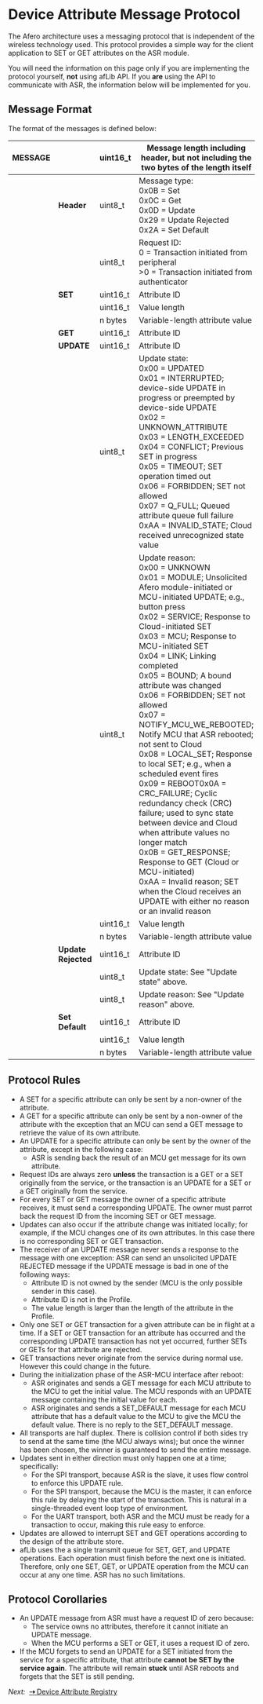 # Device Attribute Message Protocol

The Afero architecture uses a messaging protocol that is independent of the wireless technology used. This protocol provides a simple way for the client application to SET or GET attributes on the ASR module.

You will need the information on this page only if you are implementing the protocol yourself, **not** using afLib API. If you **are** using the API to communicate with ASR, the information below will be implemented for you.



## Message Format

The format of the messages is defined below:

| MESSAGE |        | uint16_t | Message length including header, but not including the two bytes of the length itself|
| :------ | :------ | :---------- |--------------------------------------------|
|    | **Header**         | uint8_t  |Message type:<br>0x0B = Set<br>0x0C = Get<br>0x0D = Update<br>0x29 = Update Rejected<br>0x2A = Set Default 
|    |                    | uint8_t  | Request ID:<br>0 = Transaction initiated from peripheral<br>>0 = Transaction initiated from authenticator                                                             
|    |   **SET**         | uint16_t  | Attribute ID 
|    |                    | uint16_t | Value length                          |    
|    |                    | n bytes  | Variable-length attribute value       |    
|    |  **GET**           |uint16_t  | Attribute ID                          |
|    | **UPDATE**         | uint16_t | Attribute ID                          |                               |
|    |                    | uint8_t  | Update state:<br>0x00 = UPDATED<br>0x01 = INTERRUPTED; device-side UPDATE in progress or preempted by device-side UPDATE<br>0x02 = UNKNOWN_ATTRIBUTE<br>0x03 = LENGTH_EXCEEDED<br>0x04 = CONFLICT; Previous SET in progress<br>0x05 = TIMEOUT; SET operation timed out<br>0x06 = FORBIDDEN; SET not allowed<br>0x07 = Q_FULL; Queued attribute queue full failure<br>0xAA = INVALID_STATE; Cloud received unrecognized state value |
|    |                    | uint8_t  | Update reason:<br>0x00 = UNKNOWN<br>0x01 = MODULE; Unsolicited Afero module-initiated or MCU-initiated UPDATE; e.g., button press<br>0x02 = SERVICE; Response to Cloud-initiated SET<br>0x03 = MCU; Response to MCU-initiated SET<br>0x04 = LINK; Linking completed<br>0x05 = BOUND; A bound attribute was changed<br>0x06 = FORBIDDEN; SET not allowed<br>0x07 = NOTIFY_MCU_WE_REBOOTED; Notify MCU that ASR rebooted; not sent to Cloud<br>0x08 = LOCAL_SET; Response to local SET; e.g., when a scheduled event fires<br>0x09 = REBOOT0x0A = CRC_FAILURE; Cyclic redundancy check (CRC) failure; used to sync state between device and Cloud when attribute values no longer match<br>0x0B = GET_RESPONSE; Response to GET (Cloud or MCU-initiated)<br>0xAA = Invalid reason; SET when the Cloud receives an UPDATE with either no reason or an invalid reason |
|    |                    | uint16_t            | Value length                                                 |
|    |                    | n bytes             | Variable-length attribute value                              |
|    | **Update Rejected** | uint16_t           | Attribute ID                                                 |
|    |                    | uint8_t             | Update state: See "Update state" above. |
|    |                    | uint8_t             | Update reason: See "Update reason" above. |
|    | **Set Default**    | uint16_t            | Attribute ID                                                 | 
|    |                    | uint16_t            | Value length                                                 |
|    |                    | n bytes             | Variable-length attribute value                              |

## Protocol Rules

- A SET for a specific attribute can only be sent by a non-owner of the attribute.
- A GET for a specific attribute can only be sent by a non-owner of the attribute with the exception that an MCU can send a GET message to retrieve the value of its own attribute.
- An UPDATE for a specific attribute can only be sent by the owner of the attribute, except in the following case:
    - ASR is sending back the result of an MCU get message for its own attribute.
- Request IDs are always zero **unless** the transaction is a GET or a SET originally from the service, or the transaction is an UPDATE for a SET or a GET originally from the service.
- For every SET or GET message the owner of a specific attribute receives, it must send a corresponding UPDATE. The owner must parrot back the request ID from the incoming SET or GET message.
- Updates can also occur if the attribute change was initiated locally; for example, if the MCU changes one of its own attributes. In this case there is no corresponding SET or GET transaction.
- The receiver of an UPDATE message never sends a response to the message with one exception: ASR can send an unsolicited UPDATE REJECTED message if the UPDATE message is bad in one of the following ways:
    - Attribute ID is not owned by the sender (MCU is the only possible sender in this case).
    - Attribute ID is not in the Profile.
    - The value length is larger than the length of the attribute in the Profile.
- Only one SET or GET transaction for a given attribute can be in flight at a time. If a SET or GET transaction for an attribute has occurred and the corresponding UPDATE transaction has not yet occurred, further SETs or GETs for that attribute are rejected.
- GET transactions never originate from the service during normal use. However this could change in the future.
- During the initialization phase of the ASR-MCU interface after reboot:
    - ASR originates and sends a GET message for each MCU attribute to the MCU to get the initial value. The MCU responds with an UPDATE message containing the initial value for each.
    - ASR originates and sends a SET_DEFAULT message for each MCU attribute that has a default value to the MCU to give the MCU the default value. There is no reply to the SET_DEFAULT message.
- All transports are half duplex. There is collision control if both sides try to send at the same time (the MCU always wins); but once the winner has been chosen, the winner is guaranteed to send the entire message.
- Updates sent in either direction must only happen one at a time; specifically:
    - For the SPI transport, because ASR is the slave, it uses flow control to enforce this UPDATE rule.
    - For the SPI transport, because the MCU is the master, it can enforce this rule by delaying the start of the transaction. This is natural in a single-threaded event loop type of environment.
    - For the UART transport, both ASR and the MCU must be ready for a transaction to occur, making this rule easy to enforce.
- Updates are allowed to interrupt SET and GET operations according to the design of the attribute store.
- afLib uses the a single transmit queue for SET, GET, and UPDATE operations. Each operation must finish before the next one is initiated. Therefore, only one SET, GET, or UPDATE operation from the MCU can occur at any one time. ASR has no such limitations.

## Protocol Corollaries

- An UPDATE message from ASR must have a request ID of zero because:
    - The service owns no attributes, therefore it cannot initiate an UPDATE message.
    - When the MCU performs a SET or GET, it uses a request ID of zero.
- If the MCU forgets to send an UPDATE for a SET initiated from the service for a specific attribute, that attribute **cannot be SET by the service again**. The attribute will remain **stuck** until ASR reboots and forgets that the SET is still pending.

 *Next:*&nbsp;&nbsp;[**&#8674;** Device Attribute Registry](../AttrRegistry)